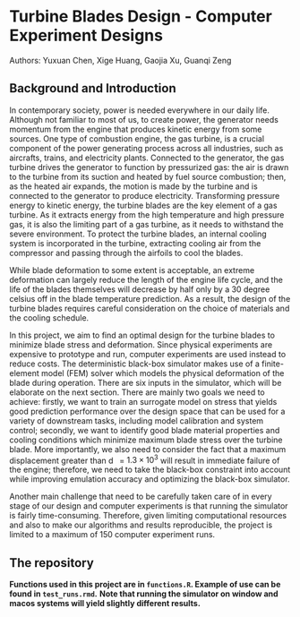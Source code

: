 # Turbine Blades Design - Computer Experiment Designs
Authors: Yuxuan Chen, Xige Huang, Gaojia Xu, Guanqi Zeng

## Background and Introduction

In contemporary society, power is needed everywhere in our daily life. Although not familiar to most of us, to
create power, the generator needs momentum from the engine that produces kinetic energy from some sources.
One type of combustion engine, the gas turbine, is a crucial component of the power generating process
across all industries, such as aircrafts, trains, and electricity plants. Connected to the generator, the gas
turbine drives the generator to function by pressurized gas: the air is drawn to the turbine from its suction
and heated by fuel source combustion; then, as the heated air expands, the motion is made by the turbine
and is connected to the generator to produce electricity. Transforming pressure energy to kinetic energy, the
turbine blades are the key element of a gas turbine. As it extracts energy from the high temperature and
high pressure gas, it is also the limiting part of a gas turbine, as it needs to withstand the severe environment.
To protect the turbine blades, an internal cooling system is incorporated in the turbine, extracting cooling air
from the compressor and passing through the airfoils to cool the blades.

While blade deformation to some extent is acceptable, an extreme deformation can largely reduce the length of
the engine life cycle, and the life of the blades themselves will decrease by half only by a 30 degree celsius off in
the blade temperature prediction. As a result, the design of the turbine blades requires careful consideration
on the choice of materials and the cooling schedule.

In this project, we aim to find an optimal design for the turbine blades to minimize blade stress and
deformation. Since physical experiments are expensive to prototype and run, computer experiments are
used instead to reduce costs. The deterministic black-box simulator makes use of a finite-element model
(FEM) solver which models the physical deformation of the blade during operation. There are six inputs in
the simulator, which will be elaborate on the next section. There are mainly two goals we need to achieve:
firstly, we want to train an surrogate model on stress that yields good prediction performance over the design
space that can be used for a variety of downstream tasks, including model calibration and system control;
secondly, we want to identify good blade material properties and cooling conditions which minimize maximum
blade stress over the turbine blade. More importantly, we also need to consider the fact that a maximum
displacement greater than d  = $1.3 × 10^3$ will result in immediate failure of the engine; therefore, we need to
take the black-box constraint into account while improving emulation accuracy and optimizing the black-box
simulator.

Another main challenge that need to be carefully taken care of in every stage of our design and computer
experiments is that running the simulator is fairly time-consuming. Therefore, given limiting computational
resources and also to make our algorithms and results reproducible, the project is limited to a maximum of
150 computer experiment runs.

## The repository
**Functions used in this project are in `functions.R`. Example of use can be found in `test_runs.rmd`.**
**Note that running the simulator on window and macos systems will yield slightly different results.**
